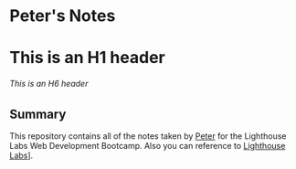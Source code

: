 # Peter's Notes

# This is an H1 header
###### This is an H6 header

## Summary 
This repository contains all of the notes taken by [Peter](https://github.com/Ediyu) for the Lighthouse Labs Web Development Bootcamp.
Also you can reference to [Lighthouse Labs](https://www.lighthouselabs.ca)].
